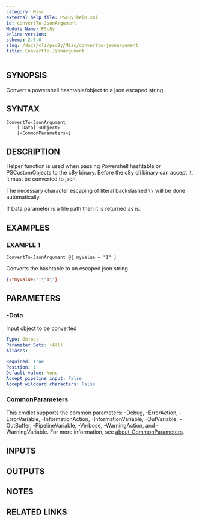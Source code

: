 ```yaml
---
category: Misc
external help file: PSc8y-help.xml
id: ConvertTo-JsonArgument
Module Name: PSc8y
online version:
schema: 2.0.0
slug: /docs/cli/psc8y/Misc/convertto-jsonargument
title: ConvertTo-JsonArgument
---
```




## SYNOPSIS
Convert a powershell hashtable/object to a json escaped string

## SYNTAX

```
ConvertTo-JsonArgument
	[-Data] <Object>
	[<CommonParameters>]
```

## DESCRIPTION
Helper function is used when passing Powershell hashtable or PSCustomObjects to
the c8y binary.
Before the c8y cli binary can accept it, it must be converted to json.

The necessary character escaping of literal backslashed `\\` will be done automatically.

If Data parameter is a file path then it is returned as is.

## EXAMPLES

### EXAMPLE 1
```
ConvertTo-JsonArgument @{ myValue = "1" }
```

Converts the hashtable to an escaped json string

```json
{\"myValue\":\"1\"}
```

## PARAMETERS

### -Data
Input object to be converted

```yaml
Type: Object
Parameter Sets: (All)
Aliases:

Required: True
Position: 1
Default value: None
Accept pipeline input: False
Accept wildcard characters: False
```

### CommonParameters
This cmdlet supports the common parameters: -Debug, -ErrorAction, -ErrorVariable, -InformationAction, -InformationVariable, -OutVariable, -OutBuffer, -PipelineVariable, -Verbose, -WarningAction, and -WarningVariable. For more information, see [about_CommonParameters](http://go.microsoft.com/fwlink/?LinkID=113216).

## INPUTS

## OUTPUTS

## NOTES

## RELATED LINKS
